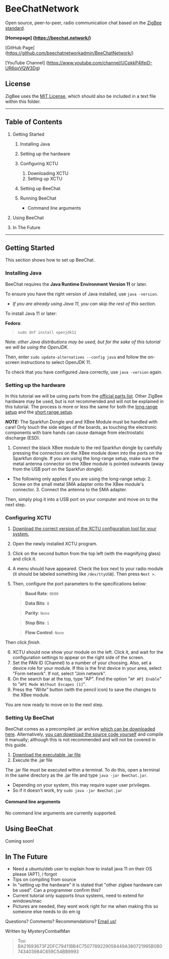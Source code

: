 # BeeChatNetwork
Open source, peer-to-peer, radio communication chat based on the [ZigBee standard](https://zigbeealliance.org/).

**[Homepage]
(https://beechat.network/)**

[GitHub Page]
(https://github.com/beechatnetworkadmin/BeeChatNetwork/)

[YouTube Channel]
(https://www.youtube.com/channel/UCpkkP4lfeiD-UR6qxVQW3Dg)


## License
ZigBee uses the [MIT License](https://mit-license.org/), which should also be included in a text file within this folder.

---

## Table of Contents

1. Getting Started
    1. Installing Java
    
    2. Setting up the hardware
        
    3. Configuring XCTU
        1. Downloading XCTU
        2. Setting up XCTU
        
    2. Setting up BeeChat
    
    3. Running BeeChat
        * Command line arguments
        
2. Using BeeChat

3. In The Future

---

## Getting Started
This section shows how to set up BeeChat.

### Installing Java
BeeChat requires the **Java Runtime Environment Version 11** or later.

To ensure you have the right version of Java installed, use `java -version`.

* _If you are already using Java 11, you can skip the rest of this section._


To install Java 11 or later:

**Fedora**: 
    
>`sudo dnf install openjdk11`


Note: _other Java distributions may be used, but for the sake of this tutorial we will be using the OpenJDK._

Then, enter `sudo update-alternatives --config java` and follow the on-screen instructions to select OpenJDK 11.

To check that you have configured Java correctly, use `java -version` again.
    
### Setting up the hardware
In this tutorial we will be using parts from the [official parts list](https://beechat.network/parts-list/). Other ZigBee hardware may be used, but is not recommended and will not be explained in this tutorial. The process is more or less the same for both the [long range setup](https://beechat.network/long-range-setup/) and the [short range setup](https://beechat.network/short-range-setup/).


***NOTE:*** The Sparkfun Dongle and and XBee Module must be handled with care! Only touch the side edges of the boards, as touching the electronic components with bare hands can cause damage from electrostatic discharge (ESD).

1. Connect the black XBee module to the red Sparkfun dongle by carefully pressing the connectors on the XBee module down into the ports on the Sparkfun dongle. If you are using the long-range setup, make sure the metal antenna connector on the XBee module is pointed outwards (away from the USB port on the Sparkfun dongle).

* The following only applies if you are using the long-range setup:
    2. Screw on the small metal SMA adapter onto the XBee module's connector.
    3. Connect the antenna to the SMA adapter.

Then, simply plug it into a USB port on your computer and move on to the next step.
    
    
### Configuring XCTU
1. [Download the correct version of the XCTU configuration tool for your system.](https://www.digi.com/products/embedded-systems/digi-xbee/digi-xbee-tools/xctu#productsupport-utilities)
2. Open the newly installed XCTU program.
3. Click on the second button from the top left (with the magnifying glass) and click it.
4. A menu should have appeared. Check the box next to your radio module (it should be labeled something like `/dev/ttyUSB`). Then press `Next >`.
5. Then, configure the port parameters to the specifications below:
    > **Baud Rate**: `9600`
    
    > **Data Bits**: `8`
    
    > **Parity**: `None`
    
    > **Stop Bits**: `1`
    
    > **Flow Control**: `None`
    
Then click _finish_.

6. XCTU should now show your module on the left. Click it, and wait for the configuration settings to appear on the right side of the screen.
7. Set the PAN ID (Channel) to a number of your choosing. Also, set a device role for your module. If this is the first device in your area, select "Form network". If not, select "Join network".
8. On the search bar at the top, type "AP". Find the option "`AP API Enable`" to "`API Mode Without Escapes [1]`".
9. Press the _"Write"_ button (with the pencil icon) to save the changes to the XBee module.

You are now ready to move on to the next step.

### Setting Up BeeChat    
BeeChat comes as a precompiled .jar archive [which can be downloaded here](https://beechat.network/downloads-page/). Alternatively, [you can download the source code yourself](https://github.com/beechatnetworkadmin/BeeChatNetwork) and compile it manually; although this is not recommended and will not be covered in this guide. 

1. [Download the executable .jar file](https://beechat.network/downloads/BeeChat.jar)
2. Execute the .jar file

The .jar file must be executed within a terminal. To do this, open a terminal in the same directory as the .jar file and type `java -jar BeeChat.jar`. 

* Depending on your system, this may require super user privileges. 
* So if it doesn't work, try `sudo java -jar BeeChat.jar`


#### Command line arguments

No command line arguments are currently supported.


## Using BeeChat

Coming soon!
    
        
## In The Future
* Need a ubuntu/deb user to explain how to install java 11 on their OS please (APT), i forgot 
* Tips on compiling from source
* In "setting up the hardware" it is stated that "other zigbee hardware can be used". Can a programmer confirm this?
* Current tutorial only supports linux systems, need to extend for windows/mac
* Pictures are needed, they wont work right for me when making this so someone else needs to do em ig


Questions? Comments? Recommendations? 
[Email us!](beechatnetwork@gmail.com)

Written by MysteryCombatMan 
> Tox: BA21693673F2DFC79411BB4C7507789229058449A380721995B0B0743403984C659C54BB9993



